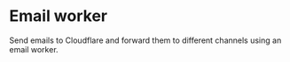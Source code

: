 # Email worker

Send emails to Cloudflare and forward them to different channels using an email worker.

